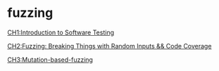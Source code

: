 # fuzzing
[CH1:Introduction to Software Testing](https://github.com/Hwangwoosam/fuzzing/tree/master/CH1)

[CH2:Fuzzing: Breaking Things with Random Inputs && Code Coverage](https://github.com/Hwangwoosam/fuzzing/tree/master/CH2)

[CH3:Mutation-based-fuzzing](https://github.com/Hwangwoosam/fuzzing/tree/master/CH2)
